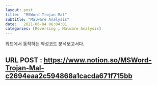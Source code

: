 ```yaml
---
layout: post
title:  "MSWord Trojan Mal"
subtitle: "Malware Analysis"
date:   2021-06-04 06:04:01
categories: [Reversing , Malware Analysis]
---
```


워드에서 동작하는 악성코드 분석보고서다.
## URL POST : <a href="https://www.notion.so/MSWord-Trojan-Mal-c2694eaa2c594868a1cacda671f715bb">https://www.notion.so/MSWord-Trojan-Mal-c2694eaa2c594868a1cacda671f715bb</a>
